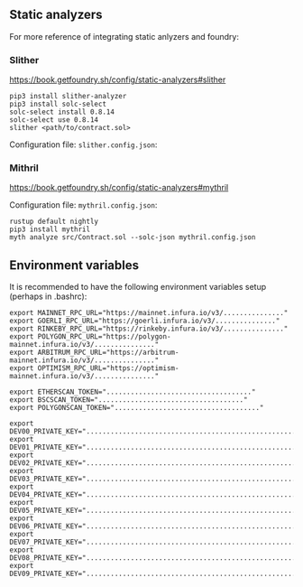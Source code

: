 ## Static analyzers
For more reference of integrating static anlyzers and foundry:

### Slither

https://book.getfoundry.sh/config/static-analyzers#slither

    pip3 install slither-analyzer
    pip3 install solc-select
    solc-select install 0.8.14
    solc-select use 0.8.14
    slither <path/to/contract.sol>

Configuration file: `slither.config.json`:


### Mithril 

https://book.getfoundry.sh/config/static-analyzers#mythril

Configuration file: `mythril.config.json`:

    rustup default nightly
    pip3 install mythril
    myth analyze src/Contract.sol --solc-json mythril.config.json



## Environment variables
It is recommended to have the following environment variables setup (perhaps in .bashrc):

    export MAINNET_RPC_URL="https://mainnet.infura.io/v3/..............."
    export GOERLI_RPC_URL="https://goerli.infura.io/v3/..............."
    export RINKEBY_RPC_URL="https://rinkeby.infura.io/v3/..............."
    export POLYGON_RPC_URL="https://polygon-mainnet.infura.io/v3/..............."
    export ARBITRUM_RPC_URL="https://arbitrum-mainnet.infura.io/v3/..............."
    export OPTIMISM_RPC_URL="https://optimism-mainnet.infura.io/v3/..............."
    
    export ETHERSCAN_TOKEN="...................................."
    export BSCSCAN_TOKEN="...................................."
    export POLYGONSCAN_TOKEN="...................................."
    
    export DEV00_PRIVATE_KEY="....................................................."
    export DEV01_PRIVATE_KEY="....................................................."
    export DEV02_PRIVATE_KEY="....................................................."
    export DEV03_PRIVATE_KEY="....................................................."
    export DEV04_PRIVATE_KEY="....................................................."
    export DEV05_PRIVATE_KEY="....................................................."
    export DEV06_PRIVATE_KEY="....................................................."
    export DEV07_PRIVATE_KEY="....................................................."
    export DEV08_PRIVATE_KEY="....................................................."
    export DEV09_PRIVATE_KEY="....................................................."
